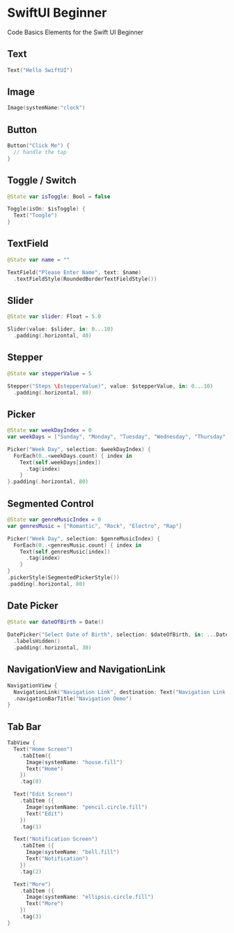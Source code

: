 # SwiftUI Beginner
Code Basics Elements for the Swift UI Beginner

## Text
```swift
Text("Hello SwiftUI")
```

## Image
```swift
Image(systemName:"clock")
```

## Button
```swift
Button("Click Me") { 
  // handle the tap
}
```

## Toggle / Switch
```swift
@State var isToggle: Bool = false

Toggle(isOn: $isToggle) {
  Text("Toogle")
}
```       
        
## TextField
```swift     
@State var name = ""

TextField("Please Enter Name", text: $name)
  .textFieldStyle(RoundedBorderTextFieldStyle())
```

## Slider
```swift
@State var slider: Float = 5.0

Slider(value: $slider, in: 0...10)
  .padding(.horizontal, 40)
```

## Stepper
```swift
@State var stepperValue = 5          

Stepper("Steps \(stepperValue)", value: $stepperValue, in: 0...10)
  .padding(.horizontal, 80)
```

## Picker
```swift
@State var weekDayIndex = 0
var weekDays = ["Sunday", "Monday", "Tuesday", "Wednesday", "Thursday", "Friday", "Saturday"]

Picker("Week Day", selection: $weekDayIndex) {
  ForEach(0..<weekDays.count) { index in
    Text(self.weekDays[index])
      .tag(index)
    }
}.padding(.horizontal, 80)
```

## Segmented Control
```swift
@State var genreMusicIndex = 0
var genresMusic = ["Romantic", "Rock", "Electro", "Rap"]

Picker("Week Day", selection: $genreMusicIndex) {
  ForEach(0..<genresMusic.count) { index in
    Text(self.genresMusic[index])
      .tag(index)
    }
}
.pickerStyle(SegmentedPickerStyle())
.padding(.horizontal, 80)
```

## Date Picker
```swift
@State var dateOfBirth = Date()
 
DatePicker("Select Date of Birth", selection: $dateOfBirth, in: ...Date(), displayedComponents: [.date])
  .labelsHidden()
  .padding(.horizontal, 30)
```

## NavigationView and NavigationLink
```swift
NavigationView {
  NavigationLink("Navigation Link", destination: Text("Navigation Link Clicked"))
  .navigationBarTitle("Navigation Demo")
}
```

## Tab Bar
```swift
TabView {
  Text("Home Screen")
    .tabItem({
      Image(systemName: "house.fill")
      Text("Home")
    })
    .tag(0)

  Text("Edit Screen")
    .tabItem ({
      Image(systemName: "pencil.circle.fill")
      Text("Edit")
    })
    .tag(1)

  Text("Notification Screen")
    .tabItem ({
      Image(systemName: "bell.fill")
      Text("Notification")
    })
    .tag(2)

  Text("More")
    .tabItem ({
      Image(systemName: "ellipsis.circle.fill")
      Text("More")
    })
    .tag(3)
}
```
        
